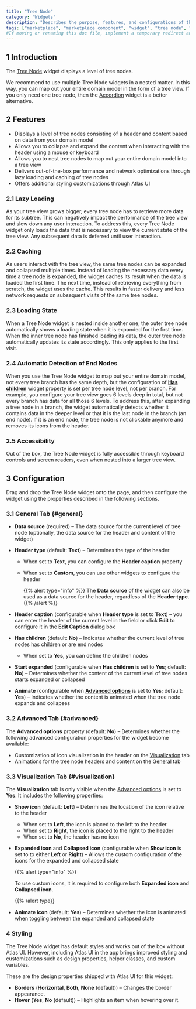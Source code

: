 ```yaml
---
title: "Tree Node"
category: "Widgets"
description: "Describes the purpose, features, and configurations of the Tree Node widget which is available in the Mendix Marketplace."
tags: ["marketplace", "marketplace component", "widget", "tree node", "bootstrap", "platform support"]
#If moving or renaming this doc file, implement a temporary redirect and let the respective team know they should update the URL in the product. See Mapping to Products for more details.
---
```


## 1 Introduction

<!-- TODO: Include marketplace link after the widget has been released -->
The [Tree Node]() widget displays a level of tree nodes.

We recommend to use multiple Tree Node widgets in a nested matter. In this way, you can map out your entire domain model in the form of a tree view. If you only need one tree node, then the [Accordion](https://docs.mendix.com/appstore/widgets/accordion) widget is a better alternative.

## 2 Features

* Displays a level of tree nodes consisting of a header and content based on data from your domain model
* Allows you to collapse and expand the content when interacting with the header using a mouse or keyboard
* Allows you to nest tree nodes to map out your entire domain model into a tree view
* Delivers out-of-the-box performance and network optimizations through lazy loading and caching of tree nodes
* Offers additional styling customizations through Atlas UI

### 2.1 Lazy Loading

As your tree view grows bigger, every tree node has to retrieve more data for its subtree. This can negatively impact the performance of the tree view and slow down any user interaction. To address this, every Tree Node widget only loads the data that is necessary to view the current state of the tree view. Any subsequent data is deferred until user interaction.

### 2.2 Caching

As users interact with the tree view, the same tree nodes can be expanded and collapsed multiple times. Instead of loading the necessary data every time a tree node is expanded, the widget caches its result when the data is loaded the first time. The next time, instead of retrieving everything from scratch, the widget uses the cache. This results in faster delivery and less network requests on subsequent visits of the same tree nodes.

### 2.3 Loading State

When a Tree Node widget is nested inside another one, the outer tree node automatically shows a loading state when it is expanded for the first time. When the inner tree node has finished loading its data, the outer tree node automatically updates its state accordingly. This only applies to the first visit.

### 2.4 Automatic Detection of End Nodes

When you use the Tree Node widget to map out your entire domain model, not every tree branch has the same depth, but the configuration of [**Has children**](#general) widget property is set per tree node level, not per branch. For example, you configure your tree view goes 6 levels deep in total, but not every branch has data for all those 6 levels. To address this, after expanding a tree node in a branch, the widget automatically detects whether it contains data in the deeper level or that it is the last node in the branch (an end node). If it is an end node, the tree node is not clickable anymore and removes its icons from the header.

### 2.5 Accessibility

Out of the box, the Tree Node widget is fully accessible through keyboard controls and screen readers, even when nested into a larger tree view.

## 3 Configuration

Drag and drop the Tree Node widget onto the page, and then configure the widget using the properties described in the following sections.

### 3.1 General Tab {#general}

* **Data source** (required) – The data source for the current level of tree node (optionally, the data source for the header and content of the widget)

* **Header type** (default: **Text**) – Determines the type of the header 

  * When set to **Text**, you can configure the **Header caption** property

  * When set to **Custom**, you can use other widgets to configure the header

    {{% alert type="info" %}}
    The **Data source** of the widget can also be used as a data source for the header, regardless of the **Header type**.
    {{% /alert %}}

* **Header caption** (configurable when **Header type** is set to **Text**) – you can enter the header of the current level in the field or click **Edit** to configure it in the **Edit Caption** dialog box

* **Has children** (default: **No**) – Indicates whether the current level of tree nodes has children or are end nodes

  * When set to **Yes**, you can define the children nodes

* **Start expanded** (configurable when **Has children** is set to **Yes**; default: **No**) – Determines whether the content of the current level of tree nodes starts  expanded or collapsed

* **Animate** (configurable when [**Advanced options**](#advanced) is set to **Yes**; default: **Yes**) – Indicates whether the content is animated when the tree node expands and collapses

### 3.2 Advanced Tab {#advanced}

The **Advanced options** property (default: **No**) – Determines whether the following advanced configuration properties for the widget become available:

- Customization of icon visualization in the header on the [Visualization](#visualization) tab
- Animations for the tree node headers and content on the [General](#general) tab

### 3.3 Visualization Tab {#visualization}

The **Visualization** tab is only visible when the [Advanced options](#advanced) is set to **Yes**. It includes the following properties:

* **Show icon** (default: **Left**) – Determines the location of the icon relative to the header

  * When set to **Left**, the icon is placed to the left to the header 
  * When set to **Right**, the icon is placed to the right to the header
  * When set to **No**, the header has no icon

* **Expanded icon** and **Collapsed icon** (configurable when **Show icon** is set to to either **Left** or **Right**) – Allows the custom configuration of the icons for the expanded and collapsed state

  {{% alert type="info" %}}

  To use custom icons, it is required to configure both **Expanded icon** and **Collapsed icon**.

  {{% /alert type}}

* **Animate icon** (default: **Yes**) – Determines whether the icon is animated when toggling between the expanded and collapsed state

### 4 Styling

The Tree Node widget has default styles and works out of the box without Atlas UI. However, including Atlas UI in the app brings improved styling and customizations such as design properties, helper classes, and custom variables.

These are the design properties shipped with Atlas UI for this widget:

* **Borders** (**Horizontal**, **Both**, **None** (default)) – Changes the border appearance.
* **Hover** (**Yes**, **No** (default)) – Highlights an item when hovering over it.
